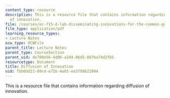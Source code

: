 ```yaml
---
content_type: resource
description: This is a resource file that contains information regarding diffusion
  of innovation.
file: /courses/ec-715-d-lab-disseminating-innovations-for-the-common-good-spring-2007/fbb0dd2168cde75b4a05ea3798622994_MITEC_715S07_lec20b.pdf
file_type: application/pdf
learning_resource_types:
- Lecture Notes
ocw_type: OCWFile
parent_title: Lecture Notes
parent_type: CourseSection
parent_uid: de700e56-4d06-a284-06d5-067ba74d2f65
resourcetype: Document
title: Diffusion of Innovation
uid: fbb0dd21-68cd-e75b-4a05-ea3798622994
---
```

This is a resource file that contains information regarding diffusion of innovation.

